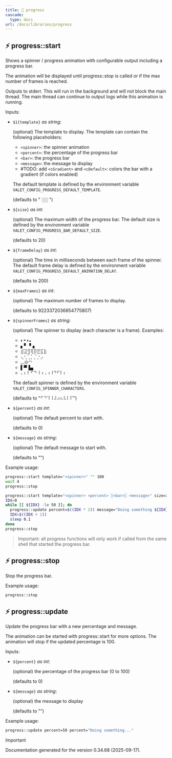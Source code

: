 ```yaml
---
title: 📂 progress
cascade:
  type: docs
url: /docs/libraries/progress
---
```


## ⚡ progress::start

Shows a spinner / progress animation with configurable output including a progress bar.

The animation will be displayed until progress::stop is called
or if the max number of frames is reached.

Outputs to stderr.
This will run in the background and will not block the main thread.
The main thread can continue to output logs while this animation is running.

Inputs:

- `$1{template}` _as string_:

  (optional) The template to display. The template can contain the following placeholders:

  - `<spinner>`: the spinner animation
  - `<percent>`: the percentage of the progress bar
  - `<bar>`: the progress bar
  - `<message>`: the message to display
  - #TODO: add `<cGradient>` and `<cDefault>`: colors the bar with a gradient (if colors enabled)

  The default template is defined by the environment variable `VALET_CONFIG_PROGRESS_DEFAULT_TEMPLATE`.

  (defaults to "<spinner> <percent> ░<bar>░ <message>")

- `${size}` _as int_:

  (optional) The maximum width of the progress bar.
  The default size is defined by the environment variable `VALET_CONFIG_PROGRESS_BAR_DEFAULT_SIZE`.

  (defaults to 20)

- `${frameDelay}` _as int_:

  (optional) The time in milliseconds between each frame of the spinner.
  The default frame delay is defined by the environment variable `VALET_CONFIG_PROGRESS_DEFAULT_ANIMATION_DELAY`.

  (defaults to 200)

- `${maxFrames}` _as int_:

  (optional) The maximum number of frames to display.

  (defaults to 9223372036854775807)

- `${spinnerFrames}` _as string_:

  (optional) The spinner to display (each character is a frame).
  Examples:

  - ◐◓◑◒
  - ▖▘▝▗
  - ⣾⣽⣻⢿⡿⣟⣯⣷
  - ⢄⢂⢁⡁⡈⡐⡠
  - ◡⊙◠
  - ▌▀▐▄
  - ⠄⠆⠇⠋⠙⠸⠰⠠⠰⠸⠙⠋⠇⠆

  The default spinner is defined by the environment variable `VALET_CONFIG_SPINNER_CHARACTERS`.

  (defaults to "⠋⠙⠹⠸⠼⠴⠦⠧⠇⠏")

- `${percent}` _as int_:

  (optional) The default percent to start with.

  (defaults to 0)

- `${message}` _as string_:

  (optional) The default message to start with.

  (defaults to "")

Example usage:

```bash
progress::start template="<spinner>" "" 100
wait 4
progress::stop

progress::start template="<spinner> <percent> ░<bar>░ <message>" size=30 spinnerFrames="⢄⢂⢁⡁⡈⡐⡠"
IDX=0
while [[ ${IDX} -le 50 ]]; do
  progress::update percent=$((IDX * 2)) message="Doing something ${IDX}/50..."
  IDX=$((IDX + 1))
  sleep 0.1
done
progress::stop
```

> Important: all progress functions will only work if called from the same shell
> that started the progress bar.

## ⚡ progress::stop

Stop the progress bar.

Example usage:

```bash
progress::stop
```

## ⚡ progress::update

Update the progress bar with a new percentage and message.

The animation can be started with progress::start for more options.
The animation will stop if the updated percentage is 100.

Inputs:

- `${percent}` _as int_:

  (optional) the percentage of the progress bar (0 to 100)

  (defaults to 0)

- `${message}` _as string_:

  (optional) the message to display

  (defaults to "")

Example usage:

```bash
progress::update percent=50 percent="Doing something..."
```

> [!IMPORTANT]
> Documentation generated for the version 0.34.68 (2025-09-17).
